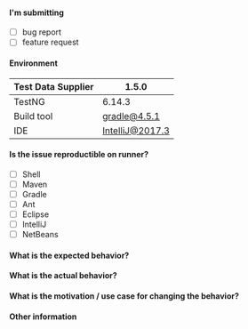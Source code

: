 [//]: # (
. Note: for support questions, please use Stackoverflow. 
. This repository is for feature requests and bug reports only.
.
. Make sure you have a clear name for your issue. An example of good issue names:
.
. - NPE occurs while using DS with class level Test annotation
. - Add an ability to use DS with Factory annotation
. - External data sources support
)

#### I'm submitting 
 - [ ] bug report
 - [ ] feature request
 
#### Environment

| Test Data Supplier | 1.5.0 |
| --- | --- |
| TestNG | 6.14.3 |
| Build tool | gradle@4.5.1 |
| IDE | IntelliJ@2017.3 |

#### Is the issue reproductible on runner?

- [ ] Shell
- [ ] Maven
- [ ] Gradle
- [ ] Ant
- [ ] Eclipse
- [ ] IntelliJ
- [ ] NetBeans

#### What is the expected behavior?
[//]: # (
. Describe your vision on this issue.
)

#### What is the actual behavior?
[//]: # (
. If the current behavior is a bug, please provide the steps to reproduce an issue. And if possible, a minimal demo of the problem.
)

#### What is the motivation / use case for changing the behavior?
[//]: # (
. Clarify your use case.
)

#### Other information 
[//]: # (
. Detailed explanation, stacktraces, related issues, suggestions on 
. how to fix, links for us to understand a context, e.g. Stackoverflow
)
